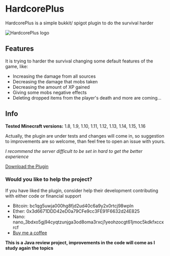 # HardcorePlus
HardcorePlus is a simple bukkit/ spigot plugin to do the survival harder

![HardcorePlus logo](https://i.imgur.com/uBYR4So.png?2)

## Features
It is trying to harder the survival changing some default features of the game, like:
- Increasing the damage from all sources
- Decreasing the damage that mobs taken
- Decreasing the amount of XP gained
- Giving some mobs negative effects
- Deleting dropped items from the player's death
and more are coming...
  
## Info
**Tested Minecraft versions:** 1.8, 1.9, 1.10, 1.11, 1.12, 1.13, 1.14, 1.15, 1.16

Actually, the plugin are under tests and changes will come in, so suggestion to improvements are so welcome, than feel 
free to open an issue with yours.

*I recommend the server difficult to be set in hard to get the better experience*

[Download the Plugin](https://github.com/henrybarreto/HardcorePlus/raw/master/out/artifacts/HardcorePlus_jar/HardcorePlus.jar)

### Would you like to help the project?

If you have liked the plugin, consider help their development contributing with either code or financial support

- Bitcoin: bc1qg5uwja000hg8fjd2ud40c6a9y2x0rtcj98wpln
- Ether: 0x3d6671DDD42eD0a79CFe9cc3FE91F6632d24E825
- Nano: nano_3bdxo5gj94cyqtzunjga3od8oma3rxcj1yeohzocgt61jmoc5kdkfxccxrcf
- [Buy me a coffee](https://www.buymeacoffee.com/henrybarreto)

**This is a Java review project, improvements in the code will come as I study again the topics**